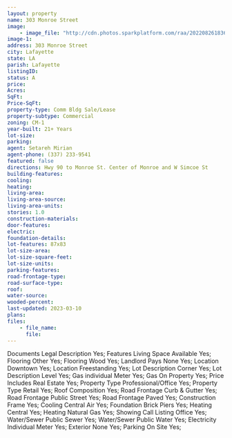 ```yaml
---
layout: property
name: 303 Monroe Street 
image:
    - image_file: "http://cdn.photos.sparkplatform.com/raa/20220826183607415821000000.jpg"
image-1:
address: 303 Monroe Street
city: Lafayette
state: LA
parish: Lafayette
listingID: 
status: A
price: 
Acres: 
SqFt: 
Price-SqFt: 
property-type: Comm Bldg Sale/Lease
property-subtype: Commercial
zoning: CM-1
year-built: 21+ Years
lot-size: 
parking: 
agent: Setareh Mirian
agent-phone: (337) 233-9541
featured: false
directions: Hwy 90 to Monroe St. Center of Monroe and W Simcoe St
building-features: 
cooling: 
heating: 
living-area: 
living-area-source: 
living-area-units: 
stories: 1.0
construction-materials: 
door-features: 
electric: 
foundation-details: 
lot-features: 87x83
lot-size-area: 
lot-size-square-feet: 
lot-size-units: 
parking-features: 
road-frontage-type: 
road-surface-type: 
roof: 
water-source: 
wooded-percent: 
last-updated: 2023-03-10
plans: 
files:
    - file_name:
      file:
---
```

Documents	Legal Description	Yes;
Features	Living Space Available	Yes;
Flooring	Other	Yes;
Flooring	Wood	Yes;
Landlord Pays	None	Yes;
Location	Downtown	Yes;
Location	Freestanding	Yes;
Lot Description	Corner	Yes;
Lot Description	Level	Yes;
Gas	individual Meter	Yes;
Gas	On Property	Yes;
Price Includes	Real Estate	Yes;
Property Type	Professional/Office	Yes;
Property Type	Retail	Yes;
Roof	Composition	Yes;
Road Frontage	Curb & Gutter	Yes;
Road Frontage	Public Street	Yes;
Road Frontage	Paved	Yes;
Construction	Frame	Yes;
Cooling	Central Air	Yes;
Foundation	Brick Piers	Yes;
Heating	Central	Yes;
Heating	Natural Gas	Yes;
Showing	Call Listing Office	Yes;
Water/Sewer	Public Sewer	Yes;
Water/Sewer	Public Water	Yes;
Electricity	Individual Meter	Yes;
Exterior	None	Yes;
Parking	On Site	Yes;

